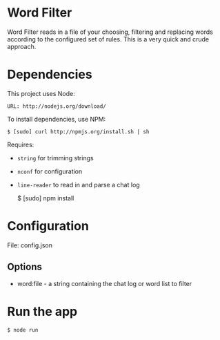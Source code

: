 Word Filter
===========

Word Filter reads in a file of your choosing, filtering and replacing
words according to the configured set of rules. This is a very quick and
crude approach.

Dependencies
============

This project uses Node:

    URL: http://nodejs.org/download/

To install dependencies, use NPM:

    $ [sudo] curl http://npmjs.org/install.sh | sh

Requires:

 * `string` for trimming strings
 * `nconf` for configuration
 * `line-reader` to read in and parse a chat log

    $ [sudo] npm install

Configuration
=============

File: config.json

Options
-------
* word:file - a string containing the chat log or word list to filter

Run the app
===========

    $ node run

